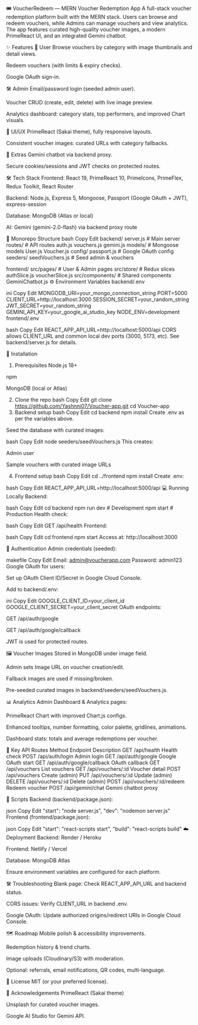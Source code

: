 🎟️ VoucherRedeem — MERN Voucher Redemption App
A full-stack voucher redemption platform built with the MERN stack.
Users can browse and redeem vouchers, while Admins can manage vouchers and view analytics.
The app features curated high-quality voucher images, a modern PrimeReact UI, and an integrated Gemini chatbot.

✨ Features
👤 User
Browse vouchers by category with image thumbnails and detail views.

Redeem vouchers (with limits & expiry checks).

Google OAuth sign-in.

🛠 Admin
Email/password login (seeded admin user).

Voucher CRUD (create, edit, delete) with live image preview.

Analytics dashboard: category stats, top performers, and improved Chart visuals.

🎨 UI/UX
PrimeReact (Sakai theme), fully responsive layouts.

Consistent voucher images: curated URLs with category fallbacks.

🌟 Extras
Gemini chatbot via backend proxy.

Secure cookies/sessions and JWT checks on protected routes.

🛠 Tech Stack
Frontend:
React 19, PrimeReact 10, PrimeIcons, PrimeFlex, Redux Toolkit, React Router

Backend:
Node.js, Express 5, Mongoose, Passport (Google OAuth + JWT), express-session

Database:
MongoDB (Atlas or local)

AI:
Gemini (gemini-2.0-flash) via backend proxy route

📂 Monorepo Structure
bash
Copy
Edit
backend/
  server.js           # Main server
  routes/             # API routes
    auth.js
    vouchers.js
    gemini.js
  models/             # Mongoose models
    User.js
    Voucher.js
  config/
    passport.js       # Google OAuth config
  seeders/
    seedVouchers.js   # Seed admin & vouchers

frontend/
  src/pages/          # User & Admin pages
  src/store/          # Redux slices
    authSlice.js
    voucherSlice.js
  src/components/     # Shared components
    GeminiChatbot.js
⚙️ Environment Variables
backend/.env

ini
Copy
Edit
MONGODB_URI=your_mongo_connection_string
PORT=5000
CLIENT_URL=http://localhost:3000
SESSION_SECRET=your_random_string
JWT_SECRET=your_random_string
GEMINI_API_KEY=your_google_ai_studio_key
NODE_ENV=development
frontend/.env

bash
Copy
Edit
REACT_APP_API_URL=http://localhost:5000/api
CORS allows CLIENT_URL and common local dev ports (3000, 5173, etc).
See backend/server.js for details.

🚀 Installation
1. Prerequisites
Node.js 18+

npm

MongoDB (local or Atlas)

2. Clone the repo
bash
Copy
Edit
git clone https://github.com/Yashnni07/Voucher-app.git
cd Voucher-app
3. Backend setup
bash
Copy
Edit
cd backend
npm install
Create .env as per the variables above.

Seed the database with curated images:

bash
Copy
Edit
node seeders/seedVouchers.js
This creates:

Admin user

Sample vouchers with curated image URLs

4. Frontend setup
bash
Copy
Edit
cd ../frontend
npm install
Create .env:

bash
Copy
Edit
REACT_APP_API_URL=http://localhost:5000/api
💻 Running Locally
Backend:

bash
Copy
Edit
cd backend
npm run dev   # Development
npm start     # Production
Health check:

bash
Copy
Edit
GET /api/health
Frontend:

bash
Copy
Edit
cd frontend
npm start
Access at: http://localhost:3000

🔑 Authentication
Admin credentials (seeded):

makefile
Copy
Edit
Email: admin@voucherapp.com
Password: admin123
Google OAuth for users:

Set up OAuth Client ID/Secret in Google Cloud Console.

Add to backend/.env:

ini
Copy
Edit
GOOGLE_CLIENT_ID=your_client_id
GOOGLE_CLIENT_SECRET=your_client_secret
OAuth endpoints:

GET /api/auth/google

GET /api/auth/google/callback

JWT is used for protected routes.

🖼 Voucher Images
Stored in MongoDB under image field.

Admin sets Image URL on voucher creation/edit.

Fallback images are used if missing/broken.

Pre-seeded curated images in backend/seeders/seedVouchers.js.

📊 Analytics
Admin Dashboard & Analytics pages:

PrimeReact Chart with improved Chart.js configs.

Enhanced tooltips, number formatting, color palette, gridlines, animations.

Dashboard stats: totals and average redemptions per voucher.

📡 Key API Routes
Method	Endpoint	Description
GET	/api/health	Health check
POST	/api/auth/login	Admin login
GET	/api/auth/google	Google OAuth start
GET	/api/auth/google/callback	OAuth callback
GET	/api/vouchers	List vouchers
GET	/api/vouchers/:id	Voucher detail
POST	/api/vouchers	Create (admin)
PUT	/api/vouchers/:id	Update (admin)
DELETE	/api/vouchers/:id	Delete (admin)
POST	/api/vouchers/:id/redeem	Redeem voucher
POST	/api/gemini/chat	Gemini chatbot proxy

📜 Scripts
Backend (backend/package.json):

json
Copy
Edit
"start": "node server.js",
"dev": "nodemon server.js"
Frontend (frontend/package.json):

json
Copy
Edit
"start": "react-scripts start",
"build": "react-scripts build"
☁️ Deployment
Backend: Render / Heroku

Frontend: Netlify / Vercel

Database: MongoDB Atlas

Ensure environment variables are configured for each platform.

🛠 Troubleshooting
Blank page: Check REACT_APP_API_URL and backend status.

CORS issues: Verify CLIENT_URL in backend .env.

Google OAuth: Update authorized origins/redirect URIs in Google Cloud Console.

🗺 Roadmap
Mobile polish & accessibility improvements.

Redemption history & trend charts.

Image uploads (Cloudinary/S3) with moderation.

Optional: referrals, email notifications, QR codes, multi-language.

📄 License
MIT (or your preferred license).

🙏 Acknowledgements
PrimeReact (Sakai theme)

Unsplash for curated voucher images.

Google AI Studio for Gemini API.

